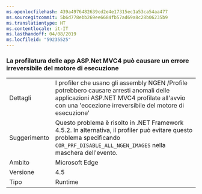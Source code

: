 ```yaml
---
ms.openlocfilehash: 439a4976482639cd2e4e17315ec1a53ca54aa477
ms.sourcegitcommit: 5b6d778ebb269ee6684fb57ad69a8c28b06235b9
ms.translationtype: HT
ms.contentlocale: it-IT
ms.lasthandoff: 04/08/2019
ms.locfileid: "59235525"
---
```

### <a name="profiling-aspnet-mvc4-apps-can-lead-to-fatal-execution-engine-error"></a>La profilatura delle app ASP.Net MVC4 può causare un errore irreversibile del motore di esecuzione

|   |   |
|---|---|
|Dettagli|I profiler che usano gli assembly NGEN /Profile potrebbero causare arresti anomali delle applicazioni ASP.NET MVC4 profilate all'avvio con una 'eccezione irreversibile del motore di esecuzione'|
|Suggerimento|Questo problema è risolto in .NET Framework 4.5.2. In alternativa, il profiler può evitare questo problema specificando <code>COR_PRF_DISABLE_ALL_NGEN_IMAGES</code> nella maschera dell'evento.|
|Ambito|Microsoft Edge|
|Versione|4.5|
|Tipo|Runtime|
